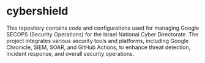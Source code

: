 # cybershield
This repository contains code and configurations used for managing Google SECOPS (Security Operations) for the Israel National Cyber Directorate. The project integrates various security tools and platforms, including Google Chronicle, SIEM, SOAR, and GitHub Actions, to enhance threat detection, incident response, and overall security operations.
